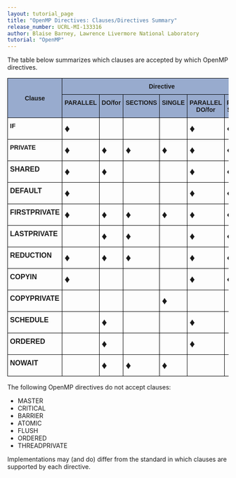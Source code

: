```yaml
---
layout: tutorial_page
title: "OpenMP Directives: Clauses/Directives Summary"
release_number: UCRL-MI-133316
author: Blaise Barney, Lawrence Livermore National Laboratory
tutorial: "OpenMP"
---
```


The table below summarizes which clauses are accepted by which OpenMP directives.

<style type="text/css">
.tg  {border-collapse:collapse;border-spacing:0;}
.tg td{border-color:black;border-style:solid;border-width:1px;font-family:Arial, sans-serif;font-size:14px;
  overflow:hidden;padding:10px 5px;word-break:normal;}
.tg th{border-color:black;border-style:solid;border-width:1px;font-family:Arial, sans-serif;font-size:14px;
  font-weight:normal;overflow:hidden;padding:10px 5px;word-break:normal;}
.tg .tg-yaw4{font-size:24px;text-align:left;vertical-align:middle}
.tg .tg-1wig{font-weight:bold;text-align:left;vertical-align:top}
.tg .tg-fdm5{background-color:#98ABCE;font-weight:bold;text-align:center;vertical-align:middle}
.tg .tg-zffl{font-size:100%;font-weight:bold;text-align:left;vertical-align:top}
.tg .tg-xq0d{background-color:#98ABCE;font-weight:bold;text-align:center;vertical-align:top}
.tg .tg-84g4{font-size:24px;text-align:left;vertical-align:top}
</style>
<table class="tg">
<thead>
  <tr>
    <th class="tg-fdm5" rowspan="2"><span style="background-color:#98ABCE">Clause</span></th>
    <th class="tg-fdm5" colspan="6"><span style="background-color:#98ABCE">Directive</span></th>
  </tr>
  <tr>
    <th class="tg-xq0d"><span style="background-color:#98ABCE">PARALLEL</span></th>
    <th class="tg-xq0d"><span style="background-color:#98ABCE">DO/for</span></th>
    <th class="tg-xq0d"><span style="background-color:#98ABCE">SECTIONS</span></th>
    <th class="tg-xq0d"><span style="background-color:#98ABCE">SINGLE</span></th>
    <th class="tg-xq0d"><span style="background-color:#98ABCE">PARALLEL</span> <br><span style="background-color:#98ABCE">DO/for</span></th>
    <th class="tg-xq0d"><span style="background-color:#98ABCE">PARALLEL</span> <br><span style="background-color:#98ABCE">SECTIONS</span></th>
  </tr>
</thead>
<tbody>
  <tr>
    <td class="tg-1wig">IF</td>
    <td class="tg-84g4"><span style="font-weight:normal;font-style:normal;text-decoration:none">♦</span></td>
    <td class="tg-yaw4"> </td>
    <td class="tg-yaw4"> </td>
    <td class="tg-yaw4"> </td>
    <td class="tg-84g4"><span style="font-weight:normal;font-style:normal;text-decoration:none">♦</span></td>
    <td class="tg-84g4"><span style="font-weight:normal;font-style:normal;text-decoration:none">♦</span></td>
  </tr>
  <tr>
    <td class="tg-1wig">PRIVATE</td>
    <td class="tg-84g4"><span style="font-weight:normal;font-style:normal;text-decoration:none">♦</span></td>
    <td class="tg-84g4"><span style="font-weight:normal;font-style:normal;text-decoration:none">♦</span></td>
    <td class="tg-84g4"><span style="font-weight:normal;font-style:normal;text-decoration:none">♦</span></td>
    <td class="tg-84g4"><span style="font-weight:normal;font-style:normal;text-decoration:none">♦</span></td>
    <td class="tg-84g4"><span style="font-weight:normal;font-style:normal;text-decoration:none">♦</span></td>
    <td class="tg-84g4"><span style="font-weight:normal;font-style:normal;text-decoration:none">♦</span></td>
  </tr>
  <tr>
    <td class="tg-zffl">SHARED</td>
    <td class="tg-84g4"><span style="font-weight:normal;font-style:normal;text-decoration:none">♦</span></td>
    <td class="tg-84g4">♦</td>
    <td class="tg-yaw4"> </td>
    <td class="tg-yaw4"> </td>
    <td class="tg-84g4">♦</td>
    <td class="tg-84g4">♦</td>
  </tr>
  <tr>
    <td class="tg-zffl">DEFAULT</td>
    <td class="tg-84g4">♦</td>
    <td class="tg-yaw4"> </td>
    <td class="tg-yaw4"> </td>
    <td class="tg-yaw4"> </td>
    <td class="tg-84g4">♦</td>
    <td class="tg-84g4">♦</td>
  </tr>
  <tr>
    <td class="tg-zffl">FIRSTPRIVATE</td>
    <td class="tg-84g4">♦</td>
    <td class="tg-84g4">♦</td>
    <td class="tg-84g4">♦</td>
    <td class="tg-84g4">♦</td>
    <td class="tg-84g4">♦</td>
    <td class="tg-84g4">♦</td>
  </tr>
  <tr>
    <td class="tg-zffl">LASTPRIVATE</td>
    <td class="tg-yaw4"> </td>
    <td class="tg-84g4">♦</td>
    <td class="tg-84g4">♦</td>
    <td class="tg-yaw4"> </td>
    <td class="tg-84g4">♦</td>
    <td class="tg-84g4">♦</td>
  </tr>
  <tr>
    <td class="tg-zffl">REDUCTION</td>
    <td class="tg-84g4">♦</td>
    <td class="tg-84g4">♦</td>
    <td class="tg-84g4">♦</td>
    <td class="tg-yaw4"> </td>
    <td class="tg-84g4">♦</td>
    <td class="tg-84g4">♦</td>
  </tr>
  <tr>
    <td class="tg-zffl">COPYIN</td>
    <td class="tg-84g4">♦</td>
    <td class="tg-yaw4"> </td>
    <td class="tg-yaw4"> </td>
    <td class="tg-yaw4"> </td>
    <td class="tg-84g4">♦</td>
    <td class="tg-84g4">♦</td>
  </tr>
  <tr>
    <td class="tg-zffl">COPYPRIVATE</td>
    <td class="tg-yaw4"> </td>
    <td class="tg-yaw4"> </td>
    <td class="tg-yaw4"> </td>
    <td class="tg-84g4">♦</td>
    <td class="tg-yaw4"> </td>
    <td class="tg-yaw4"> </td>
  </tr>
  <tr>
    <td class="tg-zffl">SCHEDULE</td>
    <td class="tg-yaw4"> </td>
    <td class="tg-84g4">♦</td>
    <td class="tg-yaw4"> </td>
    <td class="tg-yaw4"> </td>
    <td class="tg-84g4">♦</td>
    <td class="tg-yaw4"> </td>
  </tr>
  <tr>
    <td class="tg-zffl">ORDERED</td>
    <td class="tg-yaw4"> </td>
    <td class="tg-84g4">♦</td>
    <td class="tg-yaw4"> </td>
    <td class="tg-yaw4"> </td>
    <td class="tg-84g4">♦</td>
    <td class="tg-yaw4"> </td>
  </tr>
  <tr>
    <td class="tg-zffl">NOWAIT</td>
    <td class="tg-yaw4"> </td>
    <td class="tg-84g4">♦</td>
    <td class="tg-84g4">♦</td>
    <td class="tg-84g4">♦</td>
    <td class="tg-yaw4"> </td>
    <td class="tg-yaw4"> </td>
  </tr>
</tbody>
</table>

The following OpenMP directives do not accept clauses:
* MASTER
* CRITICAL
* BARRIER
* ATOMIC
* FLUSH
* ORDERED
* THREADPRIVATE

Implementations may (and do) differ from the standard in which clauses are supported by each directive.
